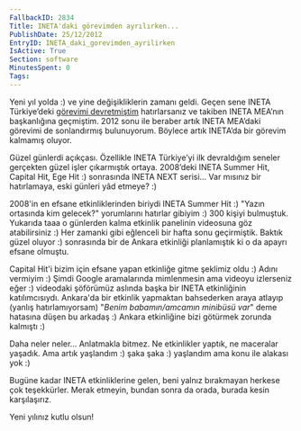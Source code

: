 ```yaml
---
FallbackID: 2834
Title: INETA'daki görevimden ayrılırken...
PublishDate: 25/12/2012
EntryID: INETA_daki_gorevimden_ayrilirken
IsActive: True
Section: software
MinutesSpent: 0
Tags: 
---
```

Yeni yıl yolda :) ve yine değişikliklerin zamanı geldi. Geçen sene INETA
Türkiye’deki [görevimi
devretmiştim](http://daron.yondem.com/tr/post/INETA_da_yeni_rolum_ve_INETA_TR_de_degisenler)
hatırlarsanız ve takiben INETA MEA’nın başkanlığına geçmiştim. 2012 sonu
ile beraber artık INETA MEA’daki görevimi de sonlandırmış bulunuyorum.
Böylece artık INETA’da bir görevim kalmamış oluyor.

Güzel günlerdi açıkçası. Özellikle INETA Türkiye’yi ilk devraldığım
seneler gerçekten güzel işler çıkarmıştık ortaya. 2008’deki INETA Summer
Hit, Capital Hit, Ege Hit :) sonrasında INETA NEXT serisi… Var mısınız
bir hatırlamaya, eski günleri yâd etmeye? :)

2008'in en efsane etkinliklerinden biriydi INETA Summer Hit :) "Yazın
ortasında kim gelecek?" yorumlarını hatırlar gibiyim :) 300 kişiyi
bulmuştuk. Yukarıda taaa o günlerden kalma etkinlik panelinin videosuna
göz atabilirsiniz :) Her zamanki gibi eğlenceli bir hafta sonu
geçirmiştik. Baktık güzel oluyor :) sonrasında bir de Ankara etkinliği
planlamıştık ki o da apayrı efsane olmuştu.

Capital Hit'i bizim için efsane yapan etkinliğe gitme şeklimiz oldu :)
Adını vermiyim :) Şimdi Google aramalarında mimlenmesin ama videoyu
izlerseniz eğer :) videodaki şöförümüz aslında başka bir INETA
etkinliğinin katılımcısıydı. Ankara'da bir etkinlik yapmaktan
bahsederken araya atlayıp (yanlış hatırlamıyorsam) "*Benim
babamın/amcamın minibüsü var*" deme hatasına düşen bu arkadaş :) Ankara
etkinliğine bizi götürmek zorunda kalmıştı :)

Daha neler neler... Anlatmakla bitmez. Ne etkinlikler yaptık, ne
maceralar yaşadık. Ama artık yaşlandım :) şaka şaka :) yaşlandım ama
konu ile alakası yok :)

Bugüne kadar INETA etkinliklerine gelen, beni yalnız bırakmayan herkese
çok teşekkürler. Merak etmeyin, bundan sonra da orada, burada kesin
karşılaşırız.

Yeni yılınız kutlu olsun!


